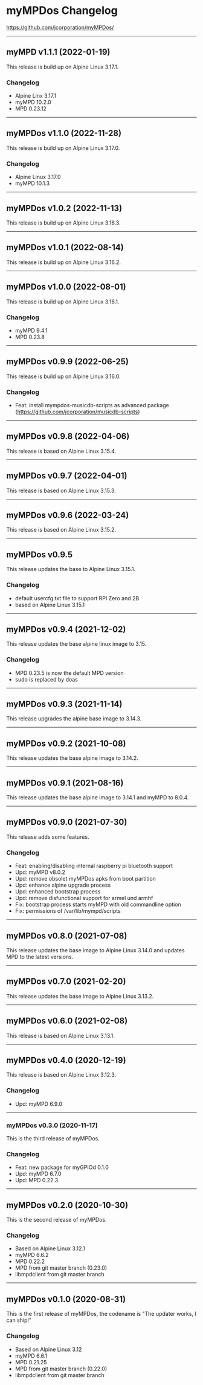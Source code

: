 # myMPDos Changelog

https://github.com/jcorporation/myMPDos/

***

## myMPD v1.1.1 (2022-01-19)

This release is build up on Alpine Linux 3.17.1.

### Changelog

- Alpine Linx 3.17.1
- myMPD 10.2.0
- MPD 0.23.12

***

## myMPDos v1.1.0 (2022-11-28)

This release is build up on Alpine Linux 3.17.0.

### Changelog

- Alpine Linux 3.17.0
- myMPD 10.1.3

***

## myMPDos v1.0.2 (2022-11-13)

This release is build up on Alpine Linux 3.16.3.

***

## myMPDos v1.0.1 (2022-08-14)

This release is build up on Alpine Linux 3.16.2.

***

## myMPDos v1.0.0 (2022-08-01)

This release is build up on Alpine Linux 3.16.1.

### Changelog

- myMPD 9.4.1
- MPD 0.23.8

***

## myMPDos v0.9.9 (2022-06-25)

This release is build up on Alpine Linux 3.16.0.

### Changelog

- Feat: install mympdos-musicdb-scripts as advanced package (https://github.com/jcorporation/musicdb-scripts)

***

## myMPDos v0.9.8 (2022-04-06)

This release is based on Alpine Linux 3.15.4.

***

## myMPDos v0.9.7 (2022-04-01)

This release is based on Alpine Linux 3.15.3.

***

## myMPDos v0.9.6 (2022-03-24)

This release is based on Alpine Linux 3.15.2.

***

## myMPDos v0.9.5

This release updates the base to Alpine Linux 3.15.1.

### Changelog

- default usercfg.txt file to support RPI Zero and 2B
- based on Alpine Linux 3.15.1


***

## myMPDos v0.9.4 (2021-12-02)

This release updates the base alpine linux image to 3.15.

### Changelog

- MPD 0.23.5 is now the default MPD version
- sudo is replaced by doas

***

## myMPDos v0.9.3 (2021-11-14)

This release upgrades the alpine base image to 3.14.3.

***

## myMPDos v0.9.2 (2021-10-08)

This release updates the base alpine image to 3.14.2.

***

## myMPDos v0.9.1 (2021-08-16)

This release updates the base alpine image to 3.14.1 and myMPD to 8.0.4.

***

## myMPDos v0.9.0 (2021-07-30)

This release adds some features.

### Changelog

- Feat: enabling/disabling internal raspberry pi bluetooth support
- Upd: myMPD v8.0.2
- Upd: remove obsolet myMPDos apks from boot partition
- Upd: enhance alpine upgrade process
- Upd: enhanced bootstrap process
- Upd: remove disfunctional support for armel und armhf
- Fix: bootstrap process starts myMPD with old commandline option
- Fix: permissions of /var/lib/mympd/scripts

***

## myMPDos v0.8.0 (2021-07-08)

This release updates the base image to Alpine Linux 3.14.0 and updates MPD to the latest versions.

***

## myMPDos v0.7.0 (2021-02-20)

This release updates the base image to Alpine Linux 3.13.2.

***

## myMPDos v0.6.0 (2021-02-08)

This release is based on Alpine Linux 3.13.1.

***

## myMPDos v0.4.0 (2020-12-19)

This release is based on Alpine Linux 3.12.3.

### Changelog

- Upd: myMPD 6.9.0

***

### myMPDos v0.3.0 (2020-11-17)

This is the third release of myMPDos.

### Changelog

- Feat: new package for myGPIOd 0.1.0
- Upd: myMPD 6.7.0
- Upd: MPD 0.22.3

***

## myMPDos v0.2.0 (2020-10-30)

This is the second release of myMPDos.

### Changelog

- Based on Alpine Linux 3.12.1
- myMPD 6.6.2
- MPD 0.22.2
- MPD from git master branch (0.23.0)
- libmpdclient from git master branch

***

## myMPDos v0.1.0 (2020-08-31)

This is the first release of myMPDos, the codename is "The updater works, I can ship!"

### Changelog

- Based on Alpine Linux 3.12
- myMPD 6.6.1
- MPD 0.21.25
- MPD from git master branch (0.22.0)
- libmpdclient from git master branch
